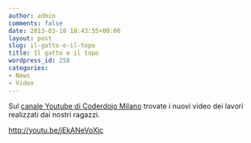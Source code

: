 ```yaml
---
author: admin
comments: false
date: 2013-03-18 18:43:55+00:00
layout: post
slug: il-gatto-e-il-topo
title: Il gatto e il topo
wordpress_id: 258
categories:
- News
- Video
---
```


Sul [canale Youtube di Coderdojo Milano](http://www.youtube.com/user/CoderdojoMi) trovate i nuovi video dei lavori realizzati dai nostri ragazzi.




http://youtu.be/jEkANeVoXjc



